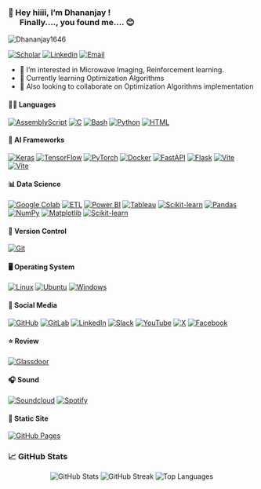 ### 👋 Hey hiiii, I’m Dhananjay !<br /> &nbsp; &nbsp; &nbsp; Finally...., you found me.... :blush:

<p align="left"> <img src="https://komarev.com/ghpvc/?username=Dhananjay1646&label=Views&color=blueviolet&style=plastic" alt="Dhananjay1646" /> </p>

[![Scholar](https://img.shields.io/badge/Scholar-4285F4?style=flat-square&logo=google&logoColor=white)](https://scholar.google.com/citations?user=FAef_A4AAAAJ&hl=en)
[![Linkedin](https://img.shields.io/badge/-LinkedIn-1568BF?style=flat-square&logo=Linkedin&logoColor=white)](https://www.linkedin.com/in/dhananjay-magdum/)
[![Email](https://img.shields.io/badge/-Email-E8453C?style=flat-square&logo=Gmail&logoColor=white)](mailto:dhananjay1646@gmail.com)

- 👀 I’m interested in Microwave Imaging, Reinforcement learning.
- 🌱 Currently learning Optimization Algorithms
- 👯 Also looking to collaborate on Optimization Algorithms implementation

<!---
Dhananjay1646/Dhananjay1646 is a ✨ special ✨ repository because its `README.md` (this file) appears on your GitHub profile.
You can click the Preview link to take a look at your changes.

Here are some ideas to get you started:

- 🔭 I’m currently working on ...
- 🌱 I’m currently learning ...
- 👯 I’m looking to collaborate on ...
- 🤔 I’m looking for help with ...
- 💬 Ask me about ...
- 📫 How to reach me: ...
- 😄 Pronouns: ...
- ⚡ Fun fact: ...
- 💞️
--->

  #### 🧑‍💻 Languages

<div align="left">

  <!-- Programming Languages 
  <img src="https://img.shields.io/badge/Python-3776AB?style=for-the-badge&logo=python&logoColor=white" alt="Python" />
  <img src="https://img.shields.io/badge/Bash-4EAA25?style=for-the-badge&logo=gnubash&logoColor=white" alt="Bash" />
  <img src="https://img.shields.io/badge/SQL-336791?style=for-the-badge&logo=postgresql&logoColor=white" alt="SQL" />
  <img src="https://img.shields.io/badge/HTML5-E34F26?style=for-the-badge&logo=html5&logoColor=white" alt="HTML5" />
  <img src="https://img.shields.io/badge/CSS3-1572B6?style=for-the-badge&logo=css3&logoColor=white" alt="CSS3" />
  -->

  [![AssemblyScript](https://img.shields.io/badge/AssemblyScript-007AAC?logo=assemblyscript&logoColor=fff)](#)
  [![C](https://img.shields.io/badge/C-00599C?logo=c&logoColor=white)](#)
  [![Bash](https://img.shields.io/badge/Bash-4EAA25?logo=gnubash&logoColor=fff)](#)
  [![Python](https://img.shields.io/badge/Python-3776AB?logo=python&logoColor=fff)](#)
  [![HTML](https://img.shields.io/badge/HTML-%23E34F26.svg?logo=html5&logoColor=white)](#)
  
  
  #### 🤖 AI Frameworks

  [![Keras](https://img.shields.io/badge/Keras-D00000?logo=keras&logoColor=fff)](#)
  [![TensorFlow](https://img.shields.io/badge/TensorFlow-ff8f00?logo=tensorflow&logoColor=white)](#)
  [![PyTorch](https://img.shields.io/badge/PyTorch-ee4c2c?logo=pytorch&logoColor=white)](#)
  [![Docker](https://img.shields.io/badge/Docker-2496ED?logo=docker&logoColor=fff)](#)
  [![FastAPI](https://img.shields.io/badge/FastAPI-009485.svg?logo=fastapi&logoColor=white)](#)
  [![Flask](https://img.shields.io/badge/Flask-000?logo=flask&logoColor=fff)](#)
  [![Vite](https://img.shields.io/badge/Vite-646CFF?logo=vite&logoColor=fff)](#)
  [![Vite](https://img.shields.io/badge/-OpenCV-5C3EE8?style=flat&logo=opencv&logoColor=white)](#)

  #### 📊 Data Science

  [![Google Colab](https://img.shields.io/badge/Google%20Colab-F9AB00?logo=googlecolab&logoColor=fff)](#)
  [![ETL](https://custom-icon-badges.demolab.com/badge/ETL-9370DB?logo=etl-logo&logoColor=fff)](#)
  [![Power BI](https://custom-icon-badges.demolab.com/badge/Power%20BI-F1C912?logo=power-bi&logoColor=fff)](#)
  [![Tableau](https://custom-icon-badges.demolab.com/badge/Tableau-0176D3?logo=tableau&logoColor=fff)](#)
  [![Scikit-learn](https://img.shields.io/badge/-scikit--learn-%23F7931E?logo=scikit-learn&logoColor=white)](#)
  [![Pandas](https://img.shields.io/badge/Pandas-150458?logo=pandas&logoColor=fff)](#)
  [![NumPy](https://img.shields.io/badge/NumPy-4DABCF?logo=numpy&logoColor=fff)](#)
  [![Matplotlib](https://custom-icon-badges.demolab.com/badge/Matplotlib-71D291?logo=matplotlib&logoColor=fff)](#)
  [![Scikit-learn](https://img.shields.io/badge/-scikit--learn-%23F7931E?logo=scikit-learn&logoColor=white)](#)

  #### 🔖 Version Control

  [![Git](https://img.shields.io/badge/Git-F05032?logo=git&logoColor=fff)](#)

  #### 🖥️ Operating System

  [![Linux](https://img.shields.io/badge/Linux-FCC624?logo=linux&logoColor=black)](#)
  [![Ubuntu](https://img.shields.io/badge/Ubuntu-E95420?logo=ubuntu&logoColor=white)](#)
  [![Windows](https://custom-icon-badges.demolab.com/badge/Windows-0078D6?logo=windows11&logoColor=white)](#)

  #### 📱 Social Media

  [![GitHub](https://img.shields.io/badge/GitHub-%23121011.svg?logo=github&logoColor=white)](#)
  [![GitLab](https://img.shields.io/badge/GitLab-FC6D26?logo=gitlab&logoColor=fff)](#)
  [![LinkedIn](https://custom-icon-badges.demolab.com/badge/LinkedIn-0A66C2?logo=linkedin-white&logoColor=fff)](#)
  [![Slack](https://img.shields.io/badge/Slack-4A154B?logo=slack&logoColor=fff)](#)
  [![YouTube](https://img.shields.io/badge/YouTube-%23FF0000.svg?logo=YouTube&logoColor=white)](#)
  [![X](https://img.shields.io/badge/X-%23000000.svg?logo=X&logoColor=white)](#)
  [![Facebook](https://img.shields.io/badge/Facebook-%231877F2.svg?logo=Facebook&logoColor=white)](#)

  #### ⭐ Review

  [![Glassdoor](https://img.shields.io/badge/Glassdoor-00A162?logo=glassdoor&logoColor=fff)](#)

  #### 🎧 Sound

  [![Soundcloud](https://img.shields.io/badge/Soundcloud-FF3300?logo=Soundcloud&logoColor=white)](#)
  [![Spotify](https://img.shields.io/badge/Spotify-1ED760?logo=spotify&logoColor=white)](#)

  #### 🫸 Static Site

  [![GitHub Pages](https://img.shields.io/badge/GitHub%20Pages-121013?logo=github&logoColor=white)](#)
  
</div>

### 📈 GitHub Stats

<div align="center">
  <img src="https://github-readme-stats.vercel.app/api?username=Dhananjay1646&show_icons=true&theme=dark" alt="GitHub Stats" />
  
  <img src="https://github-readme-streak-stats.herokuapp.com?user=Dhananjay1646&theme=dark" alt="GitHub Streak" />
  
  <img src="https://github-readme-stats.vercel.app/api/top-langs/?username=Dhananjay1646&layout=compact&show_icons=true&theme=dark" alt="Top Languages" />
</div>
